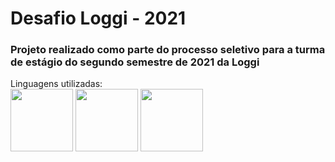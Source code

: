 # Desafio Loggi - 2021
### Projeto realizado como parte do processo seletivo para a turma de estágio do segundo semestre de 2021 da Loggi

Linguagens utilizadas:    
<img src="https://upload.wikimedia.org/wikipedia/commons/thumb/6/6a/JavaScript-logo.png/600px-JavaScript-logo.png" width=100>
<img src="https://upload.wikimedia.org/wikipedia/commons/thumb/8/82/Devicon-html5-plain.svg/512px-Devicon-html5-plain.svg.png" width=100>
<img src="https://upload.wikimedia.org/wikipedia/commons/thumb/d/d5/CSS3_logo_and_wordmark.svg/363px-CSS3_logo_and_wordmark.svg.png" width=100>
